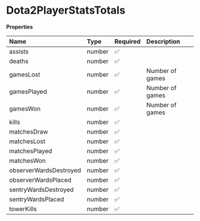 # Dota2PlayerStatsTotals

**Properties**

| Name                   | Type   | Required | Description     |
| :--------------------- | :----- | :------- | :-------------- |
| assists                | number | ✅       |                 |
| deaths                 | number | ✅       |                 |
| gamesLost              | number | ✅       | Number of games |
| gamesPlayed            | number | ✅       | Number of games |
| gamesWon               | number | ✅       | Number of games |
| kills                  | number | ✅       |                 |
| matchesDraw            | number | ✅       |                 |
| matchesLost            | number | ✅       |                 |
| matchesPlayed          | number | ✅       |                 |
| matchesWon             | number | ✅       |                 |
| observerWardsDestroyed | number | ✅       |                 |
| observerWardsPlaced    | number | ✅       |                 |
| sentryWardsDestroyed   | number | ✅       |                 |
| sentryWardsPlaced      | number | ✅       |                 |
| towerKills             | number | ✅       |                 |

<!-- This file was generated by liblab | https://liblab.com/ -->
